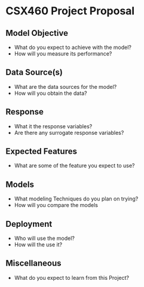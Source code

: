 # CSX460 Project Proposal


## Model Objective

* What do you expect to achieve with the model?
* How will you measure its performance?


## Data Source(s)

* What are the data sources for the model?
* How will you obtain the data?


## Response

* What it the response variables?
* Are there any surrogate response variables?


## Expected Features

* What are some of the feature you expect to use?


## Models

* What modeling Techniques do you plan on trying?
* How will you compare the models


## Deployment

* Who will use the model?
* How will the use it?


## Miscellaneous

* What do you expect to learn from this Project?
